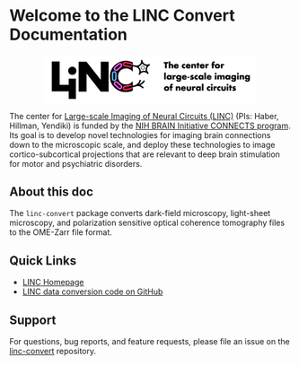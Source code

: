 # Welcome to the LINC Convert Documentation

<img
src="./img/linc.logo.color+white.png"
alt="linc_banner"
style="width: 75%; height: auto; display: block; margin-left: auto; margin-right: auto;"/>

The center for [Large-scale Imaging of Neural Circuits (LINC)](https://connects.mgh.harvard.edu/)
 (PIs: Haber, Hillman, Yendiki) is funded by the
 [NIH BRAIN Initiative CONNECTS program](https://www.ninds.nih.gov/news-events/highlights-announcements/nih-brain-initiative-launches-projects-develop-innovative-technologies-map-brain-incredible-detail).
Its goal is to develop novel technologies for imaging brain connections down to 
the microscopic scale, and deploy these technologies to image 
cortico-subcortical projections that are relevant to deep brain stimulation for 
motor and psychiatric disorders.

## About this doc

The `linc-convert` package converts dark-field microscopy, light-sheet microscopy, and polarization sensitive optical coherence tomography files to the OME-Zarr file format.

## Quick Links

- [LINC Homepage](https://connects.mgh.harvard.edu/)
- [LINC data conversion code on GitHub](https://github.com/lincbrain/linc-convert)

## Support

For questions, bug reports, and feature requests, please file an issue on the [linc-convert](https://github.com/lincbrain/linc-convert) repository.
